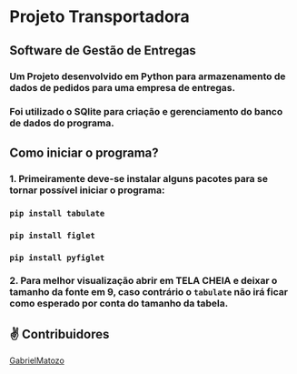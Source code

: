 # Projeto Transportadora
## Software de Gestão de Entregas

### Um Projeto desenvolvido em Python para armazenamento de dados de pedidos para uma empresa de entregas.

### Foi utilizado o SQlite para criação e gerenciamento do banco de dados do programa.

## Como iniciar o programa?

### 1. Primeiramente deve-se instalar alguns pacotes para se tornar possível iniciar o programa:

### `pip install tabulate`

### `pip install figlet`

### `pip install pyfiglet`


### 2. Para melhor visualização abrir em TELA CHEIA e deixar o tamanho da fonte em 9, caso contrário o `tabulate` não irá ficar como esperado por conta do tamanho da tabela.





## ✌️ Contribuidores

[GabrielMatozo](https://twitter.com/matoz0)
